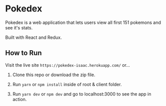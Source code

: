 # Pokedex

Pokedex is a web application that lets users view all first 151 pokemons and see it's stats.

Built with React and Redux.

## How to Run

Visit the live site `https://pokedex-isaac.herokuapp.com/` or...

1. Clone this repo or download the zip file.

2. Run `yarn` or `npm install` inside of root & client folder.

3. Run `yarn dev` or `npm dev` and go to localhost:3000 to see the app in action.
